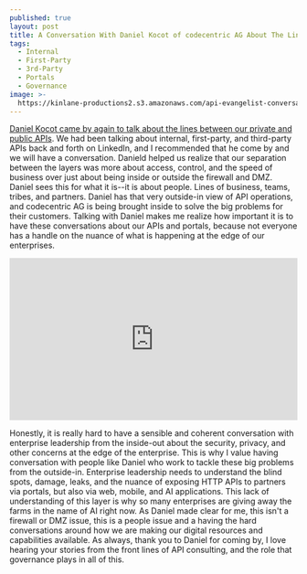 ```yaml
---
published: true
layout: post
title: A Conversation With Daniel Kocot of codecentric AG About The Lines We Draw Around Our APIs Being Primarily About People
tags:
  - Internal
  - First-Party
  - 3rd-Party
  - Portals
  - Governance
image: >-
  https://kinlane-productions2.s3.amazonaws.com/api-evangelist-conversations/api-evangelist-conversations.jpg
---
```

[Daniel Kocot came by again to talk about the lines between our private and public APIs](https://conversations.apievangelist.com/store/2025-01-30-daniel-kocot-codecentric-ag/). We had been talking about internal, first-party, and third-party APIs back and forth on LinkedIn, and I recommended that he come by and we will have a conversation. Danield helped us realize that our separation between the layers was more about access, control, and the speed of business over just about being inside or outside the firewall and DMZ. Daniel sees this for what it is--it is about people. Lines of business, teams, tribes, and partners. Daniel has that very outside-in view of API operations, and codecentric AG is being brought inside to solve the big problems for their customers. Talking with Daniel makes me realize how important it is to have these conversations about our APIs and portals, because not everyone has a handle on the nuance of what is happening at the edge of our enterprises.

<style>
  .youtube-video {
  aspect-ratio: 16 / 9;
  width: 100%;
}
</style>
<center><iframe class="youtube-video" src="https://youtu.be/YAo-U1bgdwM?si=9Mu6SEQBswfN8RI0" title="YouTube video player" frameborder="0" allow="accelerometer; autoplay; clipboard-write; encrypted-media; gyroscope; picture-in-picture; web-share" referrerpolicy="strict-origin-when-cross-origin" allowfullscreen></iframe></center>

Honestly, it is really hard to have a sensible and coherent conversation with enterprise leadership from the inside-out about the security, privacy, and other concerns at the edge of the enterprise. This is why I value having conversation with people like Daniel who work to tackle these big problems from the outside-in. Enterprise leadership needs to understand the blind spots, damage, leaks, and the nuance of exposing HTTP APIs to partners via portals, but also via web, mobile, and AI applications. This lack of understanding of this layer is why so many enterprises are giving away the farms in the name of AI right now. As Daniel made clear for me, this isn't a firewall or DMZ issue, this is a people issue and a having the hard conversations around how we are making our digital resources and capabilities available. As always, thank you to Daniel for coming by, I love hearing your stories from the front lines of API consulting, and the role that governance plays in all of this.